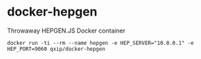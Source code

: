 # docker-hepgen

Throwaway HEPGEN.JS Docker container

```
docker run -ti --rm --name hepgen -e HEP_SERVER="10.0.0.1" -e HEP_PORT=9060 qxip/docker-hepgen
```
